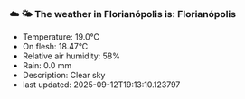 ### ☁️ 🌤️  The weather in Florianópolis is: Florianópolis

- Temperature: 19.0°C
- On flesh: 18.47°C
- Relative air humidity: 58%
- Rain: 0.0 mm
- Description: Clear sky
- last updated: 2025-09-12T19:13:10.123797
